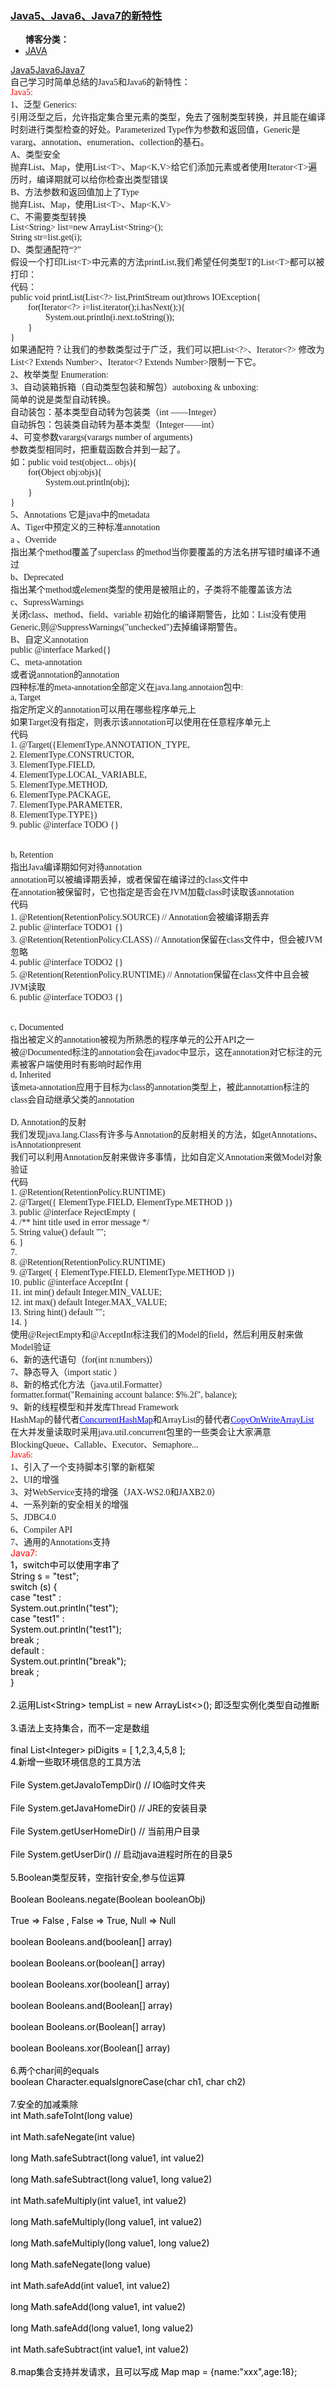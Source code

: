 <div class="blog_main">
  <div class="blog_title">
    <h3>
      <a href="/blog/1216827">Java5、Java6、Java7的新特性</a>
      <em class="actions">      </em>
    </h3>
    <ul class='blog_categories'><strong>博客分类：</strong> <li><a href="/category/185046">JAVA</a></li> </ul>
        <div class='news_tag'><a href="http://www.iteye.com/blogs/tag/Java5">Java5</a><a href="http://www.iteye.com/blogs/tag/Java6">Java6</a><a href="http://www.iteye.com/blogs/tag/Java7">Java7</a>&nbsp;</div>
  </div>

  <div id="blog_content" class="blog_content">
    <div class="Section0">
<p style="margin-top: 0pt; margin-bottom: 0pt;" class="p0"><span style="font-family: 'Times New Roman'; font-size: 10.5pt;">自己学习时简单总结的<span style="font-family: Times New Roman;">Java5</span><span>和</span><span style="font-family: Times New Roman;">Java6</span><span>的新特性：</span></span><span style="font-family: 'Times New Roman'; font-size: 10.5pt;"><br></span><span style="font-family: 'Times New Roman'; color: #ff0000; font-size: 10.5pt;">Java5:</span><span style="font-family: 'Times New Roman'; font-size: 10.5pt;"><br></span><span style="font-family: 'Times New Roman'; font-size: 10.5pt;">1<span>、泛型 </span><span style="font-family: Times New Roman;">Generics:</span></span><span style="font-family: 'Times New Roman'; font-size: 10.5pt;"><br></span><span style="font-family: 'Times New Roman'; font-size: 10.5pt;">引用泛型之后，允许指定集合里元素的类型，</span><span style="font-family: '宋体'; font-size: 10.5pt;">免</span><span style="font-family: 'Times New Roman'; font-size: 10.5pt;">去了强制类型转换，并</span><span style="font-family: '宋体'; font-size: 10.5pt;">且能</span><span style="font-family: 'Times New Roman'; font-size: 10.5pt;">在编译时刻进行类型检查的好处。<span style="font-family: Times New Roman;">Parameterized Type</span><span>作为参数和返回值，</span><span style="font-family: Times New Roman;">Generic</span><span>是</span><span style="font-family: Times New Roman;">vararg</span><span>、</span><span style="font-family: Times New Roman;">annotation</span><span>、</span><span style="font-family: Times New Roman;">enumeration</span><span>、</span><span style="font-family: Times New Roman;">collection</span></span><span style="font-family: '宋体'; font-size: 10.5pt;">的基石。</span></p>
<p style="margin-top: 0pt; margin-bottom: 0pt;" class="p0"><span style="font-family: '宋体'; font-size: 10.5pt;">A、</span><span style="font-family: '宋体'; font-size: 10.5pt;">类型安全</span></p>
<p style="margin-top: 0pt; margin-bottom: 0pt;" class="p0"><span style="font-family: '宋体'; font-size: 10.5pt;">抛弃<span style="font-family: Times New Roman;">List</span><span>、</span><span style="font-family: Times New Roman;">Map</span><span>，使用</span><span style="font-family: Times New Roman;">List&lt;T&gt;</span><span>、</span><span style="font-family: Times New Roman;">Map&lt;K,V&gt;</span><span>给它们添加元素或者使用</span><span style="font-family: Times New Roman;">Iterator&lt;T&gt;</span><span>遍历时，编译期就可以给你检查出类型错误</span></span></p>
<p style="margin-top: 0pt; margin-bottom: 0pt;" class="p0"><span style="font-family: '宋体'; font-size: 10.5pt;">B、</span><span style="font-family: '宋体'; font-size: 10.5pt;">方法参数和返回值加上了<span style="font-family: Times New Roman;">Type</span></span></p>
<p style="margin-top: 0pt; margin-bottom: 0pt;" class="p0"><span style="font-family: '宋体'; font-size: 10.5pt;">抛弃<span style="font-family: Times New Roman;">List</span><span>、</span><span style="font-family: Times New Roman;">Map</span><span>，使用</span><span style="font-family: Times New Roman;">List&lt;T&gt;</span><span>、</span><span style="font-family: Times New Roman;">Map&lt;K,V&gt;</span></span></p>
<p style="margin-top: 0pt; margin-bottom: 0pt;" class="p0"><span style="font-family: '宋体'; font-size: 10.5pt;">C<span>、不需要类型转换</span></span></p>
<p style="margin-top: 0pt; margin-bottom: 0pt;" class="p0"><span style="font-family: '宋体'; font-size: 10.5pt;">List&lt;String&gt; list=new ArrayList&lt;String&gt;();</span></p>
<p style="margin-top: 0pt; margin-bottom: 0pt;" class="p0"><span style="font-family: '宋体'; font-size: 10.5pt;">String str=list.get(i);</span></p>
<p style="margin-top: 0pt; margin-bottom: 0pt;" class="p0"><span style="font-family: '宋体'; font-size: 10.5pt;">D<span>、类型通配符“</span><span style="font-family: Times New Roman;">?</span><span>”</span></span></p>
<p style="margin-top: 0pt; margin-bottom: 0pt;" class="p0"><span style="font-family: '宋体'; font-size: 10.5pt;">假设一个打印<span style="font-family: Times New Roman;">List&lt;T&gt;</span><span>中元素的方法</span><span style="font-family: Times New Roman;">printList,</span><span>我们希望任何类型</span><span style="font-family: Times New Roman;">T</span><span>的</span><span style="font-family: Times New Roman;">List&lt;T&gt;</span><span>都可以被打印：</span></span></p>
<p style="margin-top: 0pt; margin-bottom: 0pt;" class="p0"><span style="font-family: '宋体'; font-size: 10.5pt;">代码：</span></p>
<p style="margin-top: 0pt; margin-bottom: 0pt;" class="p0"><span style="font-family: '宋体'; font-size: 10.5pt;">public void printList(List&lt;?&gt; list,PrintStream out)throws IOException{</span></p>
<p style="margin-top: 0pt; text-indent: 21pt; margin-bottom: 0pt;" class="p0"><span style="font-family: '宋体'; font-size: 10.5pt;">for(Iterator&lt;?&gt; i=list.iterator();i.hasNext();){</span></p>
<p style="margin-top: 0pt; text-indent: 21pt; margin-bottom: 0pt; margin-left: 21pt;" class="p0"><span style="font-family: '宋体'; font-size: 10.5pt;">System.out.println(i.next.toString());</span></p>
<p style="margin-top: 0pt; text-indent: 21pt; margin-bottom: 0pt;" class="p0"><span style="font-family: '宋体'; font-size: 10.5pt;">}</span></p>
<p style="margin-top: 0pt; margin-bottom: 0pt;" class="p0"><span style="font-family: '宋体'; font-size: 10.5pt;">}</span></p>
<p style="margin-top: 0pt; margin-bottom: 0pt;" class="p0"><span style="font-family: '宋体'; font-size: 10.5pt;">如果通配符？让我们的参数类型过于广泛，我们可以把<span style="font-family: Times New Roman;">List&lt;?&gt;</span><span>、</span><span style="font-family: Times New Roman;">Iterator&lt;?&gt; </span><span>修改为</span></span></p>
<p style="margin-top: 0pt; margin-bottom: 0pt;" class="p0"><span style="font-family: '宋体'; font-size: 10.5pt;">List&lt;? Extends Number&gt;<span>、</span><span style="font-family: Times New Roman;">Iterator&lt;? Extends Number&gt;</span><span>限制一下它。</span></span></p>
<p style="margin-top: 0pt; margin-bottom: 0pt;" class="p0"><span style="font-family: '宋体'; font-size: 10.5pt;">2、</span><span style="font-family: '宋体'; font-size: 10.5pt;">枚举类型 <span style="font-family: Times New Roman;">Enumeration:</span></span></p>
<p style="margin-top: 0pt; margin-bottom: 0pt;" class="p0"><span style="font-family: '宋体'; font-size: 10.5pt;">3、</span><span style="font-family: '宋体'; font-size: 10.5pt;">自动装箱拆箱（自动类型包装和解包）<span style="font-family: Times New Roman;">autoboxing &amp; unboxing:</span></span></p>
<p style="margin-top: 0pt; margin-bottom: 0pt;" class="p0"><span style="font-family: '宋体'; font-size: 10.5pt;"> 简单的说是类型自动转换。</span></p>
<p style="margin-top: 0pt; margin-bottom: 0pt;" class="p0"><span style="font-family: '宋体'; font-size: 10.5pt;">自动装包：基本类型自动转为包装类（<span style="font-family: Times New Roman;">int </span><span>——</span><span style="font-family: Times New Roman;">Integer</span><span>）</span></span></p>
<p style="margin-top: 0pt; margin-bottom: 0pt;" class="p0"><span style="font-family: '宋体'; font-size: 10.5pt;">自动拆包：包装类自动转为基本类型（<span style="font-family: Times New Roman;">Integer</span><span>——</span><span style="font-family: Times New Roman;">int</span><span>）</span></span></p>
<p style="margin-top: 0pt; margin-bottom: 0pt;" class="p0"><span style="font-family: '宋体'; font-size: 10.5pt;">4、</span><span style="font-family: '宋体'; font-size: 10.5pt;">可变参数<span style="font-family: Times New Roman;">varargs(varargs number of arguments)</span></span></p>
<p style="margin-top: 0pt; margin-bottom: 0pt;" class="p0"><span style="font-family: '宋体'; font-size: 10.5pt;">参数类型相同时，把重载函数合并到一起了。</span></p>
<p style="margin-top: 0pt; margin-bottom: 0pt;" class="p0"><span style="font-family: '宋体'; font-size: 10.5pt;">如：<span style="font-family: Times New Roman;">public void test(object... objs){</span></span></p>
<p style="margin-top: 0pt; text-indent: 21pt; margin-bottom: 0pt;" class="p0"><span style="font-family: '宋体'; font-size: 10.5pt;">for(Object obj:objs){</span></p>
<p style="margin-top: 0pt; text-indent: 21pt; margin-bottom: 0pt; margin-left: 21pt;" class="p0"><span style="font-family: '宋体'; font-size: 10.5pt;">System.out.println(obj);</span></p>
<p style="margin-top: 0pt; text-indent: 21pt; margin-bottom: 0pt;" class="p0"><span style="font-family: '宋体'; font-size: 10.5pt;">}</span></p>
<p style="margin-top: 0pt; margin-bottom: 0pt;" class="p0"><span style="font-family: '宋体'; font-size: 10.5pt;">}</span></p>
<p style="margin-top: 0pt; margin-bottom: 0pt;" class="p0"><span style="font-family: '宋体'; font-size: 10.5pt;">5、</span><span style="font-family: '宋体'; font-size: 10.5pt;">Annotations <span>它是</span><span style="font-family: Times New Roman;">java</span><span>中的</span><span style="font-family: Times New Roman;">metadata</span></span></p>
<p style="margin-top: 0pt; margin-bottom: 0pt;" class="p0"><span style="font-family: '宋体'; font-size: 10.5pt;">A、</span><span style="font-family: '宋体'; font-size: 10.5pt;">Tiger<span>中预定义的三种标准</span><span style="font-family: Times New Roman;">annotation</span></span></p>
<p style="margin-top: 0pt; margin-bottom: 0pt;" class="p0"><span style="font-family: '宋体'; font-size: 10.5pt;">a <span>、</span><span style="font-family: Times New Roman;">Override</span></span></p>
<p style="margin-top: 0pt; margin-bottom: 0pt;" class="p0"><span style="font-family: '宋体'; font-size: 10.5pt;">指出某个<span style="font-family: Times New Roman;">method</span><span>覆盖了</span><span style="font-family: Times New Roman;">superclass </span><span>的</span><span style="font-family: Times New Roman;">method</span><span>当你要覆盖的方法名拼写错时编译不通过 </span></span></p>
<p style="margin-top: 0pt; margin-bottom: 0pt;" class="p0"><span style="font-family: '宋体'; font-size: 10.5pt;">b<span>、</span><span style="font-family: Times New Roman;">Deprecated</span></span></p>
<p style="margin-top: 0pt; margin-bottom: 0pt;" class="p0"><span style="font-family: '宋体'; font-size: 10.5pt;">指出某个<span style="font-family: Times New Roman;">method</span><span>或</span><span style="font-family: Times New Roman;">element</span><span>类型的使用是被阻止的，子类将不能覆盖该方法</span></span></p>
<p style="margin-top: 0pt; margin-bottom: 0pt;" class="p0"><span style="font-family: '宋体'; font-size: 10.5pt;">c<span>、</span><span style="font-family: Times New Roman;">SupressWarnings</span></span></p>
<p style="margin-top: 0pt; margin-bottom: 0pt;" class="p0"><span style="font-family: '宋体'; font-size: 10.5pt;">关闭<span style="font-family: Times New Roman;">class</span><span>、</span><span style="font-family: Times New Roman;">method</span><span>、</span><span style="font-family: Times New Roman;">field</span><span>、</span><span style="font-family: Times New Roman;">variable </span><span>初始化的编译期警告，比如：</span><span style="font-family: Times New Roman;">List</span><span>没有使用 </span><span style="font-family: Times New Roman;">Generic,</span><span>则</span><span style="font-family: Times New Roman;">@SuppressWarnings("unchecked")</span><span>去掉编译期警告。</span></span></p>
<p style="margin-top: 0pt; margin-bottom: 0pt;" class="p0"><span style="font-family: '宋体'; font-size: 10.5pt;">B<span>、自定义</span><span style="font-family: Times New Roman;">annotation</span></span></p>
<p style="margin-top: 0pt; margin-bottom: 0pt;" class="p0"><span style="font-family: '宋体'; font-size: 10.5pt;">public @interface Marked{}</span></p>
<p style="margin-top: 0pt; margin-bottom: 0pt;" class="p0"><span style="font-family: '宋体'; font-size: 10.5pt;">C<span>、</span><span style="font-family: Times New Roman;">meta-annotation</span></span></p>
<p style="margin-top: 0pt; margin-bottom: 0pt;" class="p0"><span style="font-family: '宋体'; font-size: 10.5pt;">或者说<span style="font-family: Times New Roman;">annotation</span><span>的</span><span style="font-family: Times New Roman;">annotation</span></span></p>
<p style="margin-top: 0pt; margin-bottom: 0pt;" class="p0"><span style="font-family: 'Times New Roman'; font-size: 10.5pt;">四种标准的<span style="font-family: Times New Roman;">meta-annotation</span><span>全部定义在</span><span style="font-family: Times New Roman;">java.lang.annotaion</span><span>包中</span><span style="font-family: Times New Roman;">:</span></span><span style="font-family: 'Times New Roman'; font-size: 10.5pt;"><br></span><span style="font-family: 'Times New Roman'; font-size: 10.5pt;">a, Target</span><span style="font-family: 'Times New Roman'; font-size: 10.5pt;"><br></span><span style="font-family: 'Times New Roman'; font-size: 10.5pt;">指定所定义的<span style="font-family: Times New Roman;">annotation</span><span>可以用在哪些程序单元上</span></span><span style="font-family: 'Times New Roman'; font-size: 10.5pt;"><br></span><span style="font-family: 'Times New Roman'; font-size: 10.5pt;">如果<span style="font-family: Times New Roman;">Target</span><span>没有指定，则表示该</span><span style="font-family: Times New Roman;">annotation</span><span>可以使用在任意程序单元上</span></span><span style="font-family: 'Times New Roman'; font-size: 10.5pt;"><br></span><span style="font-family: 'Times New Roman'; font-size: 10.5pt;">代码</span><span style="font-family: 'Times New Roman'; font-size: 10.5pt;"><br></span><span style="font-family: 'Times New Roman'; font-size: 10.5pt;">   1. @Target({ElementType.ANNOTATION_TYPE,  </span><span style="font-family: 'Times New Roman'; font-size: 10.5pt;"><br></span><span style="font-family: 'Times New Roman'; font-size: 10.5pt;">   2.          ElementType.CONSTRUCTOR,  </span><span style="font-family: 'Times New Roman'; font-size: 10.5pt;"><br></span><span style="font-family: 'Times New Roman'; font-size: 10.5pt;">   3.          ElementType.FIELD,  </span><span style="font-family: 'Times New Roman'; font-size: 10.5pt;"><br></span><span style="font-family: 'Times New Roman'; font-size: 10.5pt;">   4.          ElementType.LOCAL_VARIABLE,  </span><span style="font-family: 'Times New Roman'; font-size: 10.5pt;"><br></span><span style="font-family: 'Times New Roman'; font-size: 10.5pt;">   5.          ElementType.METHOD,  </span><span style="font-family: 'Times New Roman'; font-size: 10.5pt;"><br></span><span style="font-family: 'Times New Roman'; font-size: 10.5pt;">   6.          ElementType.PACKAGE,  </span><span style="font-family: 'Times New Roman'; font-size: 10.5pt;"><br></span><span style="font-family: 'Times New Roman'; font-size: 10.5pt;">   7.          ElementType.PARAMETER,  </span><span style="font-family: 'Times New Roman'; font-size: 10.5pt;"><br></span><span style="font-family: 'Times New Roman'; font-size: 10.5pt;">   8.          ElementType.TYPE})  </span><span style="font-family: 'Times New Roman'; font-size: 10.5pt;"><br></span><span style="font-family: 'Times New Roman'; font-size: 10.5pt;">   9. public @interface TODO {}  </span><span style="font-family: 'Times New Roman'; font-size: 10.5pt;"><br></span><span style="font-family: 'Times New Roman'; font-size: 10.5pt;"><br></span><span style="font-family: 'Times New Roman'; font-size: 10.5pt;"><br></span><span style="font-family: 'Times New Roman'; font-size: 10.5pt;">b, Retention</span><span style="font-family: 'Times New Roman'; font-size: 10.5pt;"><br></span><span style="font-family: 'Times New Roman'; font-size: 10.5pt;">指出<span style="font-family: Times New Roman;">Java</span><span>编译期如何对待</span><span style="font-family: Times New Roman;">annotation</span></span><span style="font-family: 'Times New Roman'; font-size: 10.5pt;"><br></span><span style="font-family: 'Times New Roman'; font-size: 10.5pt;">annotation<span>可以被编译期丢掉，或者保留在编译过的</span><span style="font-family: Times New Roman;">class</span><span>文件中</span></span><span style="font-family: 'Times New Roman'; font-size: 10.5pt;"><br></span><span style="font-family: 'Times New Roman'; font-size: 10.5pt;">在<span style="font-family: Times New Roman;">annotation</span><span>被保留时，它也指定是否会在</span><span style="font-family: Times New Roman;">JVM</span><span>加载</span><span style="font-family: Times New Roman;">class</span><span>时读取该</span><span style="font-family: Times New Roman;">annotation</span></span><span style="font-family: 'Times New Roman'; font-size: 10.5pt;"><br></span><span style="font-family: 'Times New Roman'; font-size: 10.5pt;">代码</span><span style="font-family: 'Times New Roman'; font-size: 10.5pt;"><br></span><span style="font-family: 'Times New Roman'; font-size: 10.5pt;">   1. @Retention(RetentionPolicy.SOURCE)  // Annotation<span>会被编译期丢弃  </span></span><span style="font-family: 'Times New Roman'; font-size: 10.5pt;"><br></span><span style="font-family: 'Times New Roman'; font-size: 10.5pt;">   2. public @interface TODO1 {}  </span><span style="font-family: 'Times New Roman'; font-size: 10.5pt;"><br></span><span style="font-family: 'Times New Roman'; font-size: 10.5pt;">   3. @Retention(RetentionPolicy.CLASS)   // Annotation<span>保留在</span><span style="font-family: Times New Roman;">class</span><span>文件中，但会被</span><span style="font-family: Times New Roman;">JVM</span><span>忽略  </span></span><span style="font-family: 'Times New Roman'; font-size: 10.5pt;"><br></span><span style="font-family: 'Times New Roman'; font-size: 10.5pt;">   4. public @interface TODO2 {}  </span><span style="font-family: 'Times New Roman'; font-size: 10.5pt;"><br></span><span style="font-family: 'Times New Roman'; font-size: 10.5pt;">   5. @Retention(RetentionPolicy.RUNTIME) // Annotation<span>保留在</span><span style="font-family: Times New Roman;">class</span><span>文件中且会被</span><span style="font-family: Times New Roman;">JVM</span><span>读取  </span></span><span style="font-family: 'Times New Roman'; font-size: 10.5pt;"><br></span><span style="font-family: 'Times New Roman'; font-size: 10.5pt;">   6. public @interface TODO3 {}  </span><span style="font-family: 'Times New Roman'; font-size: 10.5pt;"><br></span><span style="font-family: 'Times New Roman'; font-size: 10.5pt;"><br></span><span style="font-family: 'Times New Roman'; font-size: 10.5pt;"><br></span><span style="font-family: 'Times New Roman'; font-size: 10.5pt;">c, Documented</span><span style="font-family: 'Times New Roman'; font-size: 10.5pt;"><br></span><span style="font-family: 'Times New Roman'; font-size: 10.5pt;">指出被定义的<span style="font-family: Times New Roman;">annotation</span><span>被视为所熟悉的程序单元的公开</span><span style="font-family: Times New Roman;">API</span><span>之一</span></span><span style="font-family: 'Times New Roman'; font-size: 10.5pt;"><br></span><span style="font-family: 'Times New Roman'; font-size: 10.5pt;">被<span style="font-family: Times New Roman;">@Documented</span><span>标注的</span><span style="font-family: Times New Roman;">annotation</span><span>会在</span><span style="font-family: Times New Roman;">javadoc</span><span>中显示，这在</span><span style="font-family: Times New Roman;">annotation</span><span>对它标注的元素被客户端使用时有影响时起作用</span></span><span style="font-family: 'Times New Roman'; font-size: 10.5pt;"><br></span><span style="font-family: 'Times New Roman'; font-size: 10.5pt;">d, Inherited</span><span style="font-family: 'Times New Roman'; font-size: 10.5pt;"><br></span><span style="font-family: 'Times New Roman'; font-size: 10.5pt;">该<span style="font-family: Times New Roman;">meta-annotation</span><span>应用于目标为</span><span style="font-family: Times New Roman;">class</span><span>的</span><span style="font-family: Times New Roman;">annotation</span><span>类型上，被此</span><span style="font-family: Times New Roman;">annotattion</span><span>标注的</span><span style="font-family: Times New Roman;">class</span><span>会自动继承父类的</span><span style="font-family: Times New Roman;">annotation</span></span><span style="font-family: 'Times New Roman'; font-size: 10.5pt;"><br></span><span style="font-family: 'Times New Roman'; font-size: 10.5pt;"><br></span><span style="font-family: 'Times New Roman'; font-size: 10.5pt;">D, Annotation<span>的反射</span></span><span style="font-family: 'Times New Roman'; font-size: 10.5pt;"><br></span><span style="font-family: 'Times New Roman'; font-size: 10.5pt;">我们发现<span style="font-family: Times New Roman;">java.lang.Class</span><span>有许多与</span><span style="font-family: Times New Roman;">Annotation</span><span>的反射相关的方法，如</span><span style="font-family: Times New Roman;">getAnnotations</span><span>、</span><span style="font-family: Times New Roman;">isAnnotationpresent</span></span><span style="font-family: 'Times New Roman'; font-size: 10.5pt;"><br></span><span style="font-family: 'Times New Roman'; font-size: 10.5pt;">我们可以利用<span style="font-family: Times New Roman;">Annotation</span><span>反射来做许多事情，比如自定义</span><span style="font-family: Times New Roman;">Annotation</span><span>来做</span><span style="font-family: Times New Roman;">Model</span><span>对象验证</span></span><span style="font-family: 'Times New Roman'; font-size: 10.5pt;"><br></span><span style="font-family: 'Times New Roman'; font-size: 10.5pt;">代码</span><span style="font-family: 'Times New Roman'; font-size: 10.5pt;"><br></span><span style="font-family: 'Times New Roman'; font-size: 10.5pt;">   1. @Retention(RetentionPolicy.RUNTIME)  </span><span style="font-family: 'Times New Roman'; font-size: 10.5pt;"><br></span><span style="font-family: 'Times New Roman'; font-size: 10.5pt;">   2. @Target({ ElementType.FIELD, ElementType.METHOD })  </span><span style="font-family: 'Times New Roman'; font-size: 10.5pt;"><br></span><span style="font-family: 'Times New Roman'; font-size: 10.5pt;">   3. public @interface RejectEmpty {  </span><span style="font-family: 'Times New Roman'; font-size: 10.5pt;"><br></span><span style="font-family: 'Times New Roman'; font-size: 10.5pt;">   4.     /** hint title used in error message */  </span><span style="font-family: 'Times New Roman'; font-size: 10.5pt;"><br></span><span style="font-family: 'Times New Roman'; font-size: 10.5pt;">   5.     String value() default "";  </span><span style="font-family: 'Times New Roman'; font-size: 10.5pt;"><br></span><span style="font-family: 'Times New Roman'; font-size: 10.5pt;">   6. }  </span><span style="font-family: 'Times New Roman'; font-size: 10.5pt;"><br></span><span style="font-family: 'Times New Roman'; font-size: 10.5pt;">   7.   </span><span style="font-family: 'Times New Roman'; font-size: 10.5pt;"><br></span><span style="font-family: 'Times New Roman'; font-size: 10.5pt;">   8. @Retention(RetentionPolicy.RUNTIME)  </span><span style="font-family: 'Times New Roman'; font-size: 10.5pt;"><br></span><span style="font-family: 'Times New Roman'; font-size: 10.5pt;">   9. @Target( { ElementType.FIELD, ElementType.METHOD })  </span><span style="font-family: 'Times New Roman'; font-size: 10.5pt;"><br></span><span style="font-family: 'Times New Roman'; font-size: 10.5pt;">  10. public @interface AcceptInt {  </span><span style="font-family: 'Times New Roman'; font-size: 10.5pt;"><br></span><span style="font-family: 'Times New Roman'; font-size: 10.5pt;">  11.     int min() default Integer.MIN_VALUE;  </span><span style="font-family: 'Times New Roman'; font-size: 10.5pt;"><br></span><span style="font-family: 'Times New Roman'; font-size: 10.5pt;">  12.     int max() default Integer.MAX_VALUE;  </span><span style="font-family: 'Times New Roman'; font-size: 10.5pt;"><br></span><span style="font-family: 'Times New Roman'; font-size: 10.5pt;">  13.     String hint() default "";  </span><span style="font-family: 'Times New Roman'; font-size: 10.5pt;"><br></span><span style="font-family: 'Times New Roman'; font-size: 10.5pt;">  14. }  </span><span style="font-family: 'Times New Roman'; font-size: 10.5pt;"><br></span><span style="font-family: 'Times New Roman'; font-size: 10.5pt;">使用<span style="font-family: Times New Roman;">@RejectEmpty</span><span>和</span><span style="font-family: Times New Roman;">@AcceptInt</span><span>标注我们的</span><span style="font-family: Times New Roman;">Model</span><span>的</span><span style="font-family: Times New Roman;">field</span><span>，然后利用反射来做</span><span style="font-family: Times New Roman;">Model</span><span>验证</span></span></p>
<p style="margin-top: 0pt; margin-bottom: 0pt;" class="p0"><span style="font-family: '宋体'; font-size: 10.5pt;">6、</span><span style="font-family: '宋体'; font-size: 10.5pt;">新的迭代语句（<span style="font-family: Times New Roman;">for(int n:numbers)</span><span>）</span></span></p>
<p style="margin-top: 0pt; margin-bottom: 0pt;" class="p0"><span style="font-family: '宋体'; font-size: 10.5pt;">7、</span><span style="font-family: '宋体'; font-size: 10.5pt;">静态导入（<span style="font-family: Times New Roman;">import static </span><span>）</span></span></p>
<p style="margin-top: 0pt; margin-bottom: 0pt;" class="p0"><span style="font-family: '宋体'; font-size: 10.5pt;">8、</span><span style="font-family: '宋体'; font-size: 10.5pt;">新的格式化方法（<span style="font-family: Times New Roman;">java.util.Formatter</span><span>）</span></span></p>
<p style="margin-top: 0pt; margin-bottom: 0pt;" class="p0"><span style="font-family: 'Times New Roman'; font-size: 10.5pt;">formatter.format("Remaining account balance: $%.2f", balance);</span></p>
<p style="margin-top: 0pt; margin-bottom: 0pt;" class="p0"><span style="font-family: '宋体'; font-size: 10.5pt;">9、</span><span style="font-family: '宋体'; font-size: 10.5pt;">新的线程模型和并发库<span style="font-family: Times New Roman;">Thread Framework</span></span></p>
<p style="margin-top: 0pt; margin-bottom: 0pt;" class="p0"><span style="font-family: 'Times New Roman'; font-size: 10.5pt;">HashMap<span>的替代者</span></span><span><a href="http://java.sun.com/j2se/1.5.0/docs/api/java/util/concurrent/ConcurrentHashMap.html"><span style="font-family: 'Times New Roman'; color: #0000ff; font-size: 10.5pt; text-decoration: underline;">ConcurrentHashMap</span></a></span><span style="font-family: 'Times New Roman'; font-size: 10.5pt;">和<span style="font-family: Times New Roman;">ArrayList</span><span>的替代者</span></span><span><a href="http://java.sun.com/j2se/1.5.0/docs/api/java/util/concurrent/CopyOnWriteArrayList.html"><span style="font-family: 'Times New Roman'; color: #0000ff; font-size: 10.5pt; text-decoration: underline;">CopyOnWriteArrayList</span></a></span><span style="font-family: 'Times New Roman'; font-size: 10.5pt;"><br></span><span style="font-family: 'Times New Roman'; font-size: 10.5pt;">在大并发量读取时采用<span style="font-family: Times New Roman;">java.util.concurrent</span><span>包里的一些类会让大家满意</span><span style="font-family: Times New Roman;">BlockingQueue</span><span>、</span><span style="font-family: Times New Roman;">Callable</span><span>、</span><span style="font-family: Times New Roman;">Executor</span><span>、</span><span style="font-family: Times New Roman;">Semaphore...</span></span></p>
<p style="margin-top: 0pt; margin-bottom: 0pt;" class="p0"> </p>
<p style="margin-top: 0pt; margin-bottom: 0pt;" class="p0"><span style="font-family: '宋体'; color: #ff0000; font-size: 10.5pt;">Java6:</span></p>
<p style="margin-top: 0pt; margin-bottom: 0pt;" class="p0"><span style="font-family: '宋体'; font-size: 10.5pt;">1、</span><span style="font-family: '宋体'; font-size: 10.5pt;">引入了一个支持脚本引擎的新框架</span></p>
<p style="margin-top: 0pt; margin-bottom: 0pt;" class="p0"><span style="font-family: '宋体'; font-size: 10.5pt;">2、</span><span style="font-family: '宋体'; font-size: 10.5pt;">UI<span>的增强</span></span></p>
<p style="margin-top: 0pt; margin-bottom: 0pt;" class="p0"><span style="font-family: '宋体'; font-size: 10.5pt;">3、</span><span style="font-family: '宋体'; font-size: 10.5pt;">对<span style="font-family: Times New Roman;">WebService</span><span>支持的增强（</span><span style="font-family: Times New Roman;">JAX-WS2.0</span><span>和</span><span style="font-family: Times New Roman;">JAXB2.0</span><span>）</span></span></p>
<p style="margin-top: 0pt; margin-bottom: 0pt;" class="p0"><span style="font-family: '宋体'; font-size: 10.5pt;">4、</span><span style="font-family: '宋体'; font-size: 10.5pt;">一系列新的安全相关的增强</span></p>
<p style="margin-top: 0pt; margin-bottom: 0pt;" class="p0"><span style="font-family: '宋体'; font-size: 10.5pt;">5、</span><span style="font-family: '宋体'; font-size: 10.5pt;">JDBC4.0</span></p>
<p style="margin-top: 0pt; margin-bottom: 0pt;" class="p0"><span style="font-family: '宋体'; font-size: 10.5pt;">6、</span><span style="font-family: '宋体'; font-size: 10.5pt;">Compiler API</span></p>
<p style="margin-top: 0pt; margin-bottom: 0pt;" class="p0"><span style="font-family: '宋体'; font-size: 10.5pt;">7、</span><span style="font-family: '宋体'; font-size: 10.5pt;">通用的<span style="font-family: Times New Roman;">Annotations</span><span>支持</span></span></p>
<p style="margin-top: 0pt; margin-bottom: 0pt;" class="p0"> </p>
<p style="margin-top: 0pt; margin-bottom: 0pt;" class="p0"><span style="color: #ff0000;">Java7:</span></p>
<p style="margin-top: 0pt; margin-bottom: 0pt;" class="p0"><span style="color: #000000;">1，switch中可以使用字串了<br>String s = "test"; <br>switch (s) { <br>case "test" : <br>System.out.println("test"); <br>case "test1" : <br>System.out.println("test1"); <br>break ; <br>default : <br>System.out.println("break"); <br>break ; <br>}<br><br>2.运用List&lt;String&gt; tempList = new ArrayList&lt;&gt;(); 即泛型实例化类型自动推断<br><br>3.语法上支持集合，而不一定是数组<br><br>final List&lt;Integer&gt; piDigits = [ 1,2,3,4,5,8 ]; <br>4.新增一些取环境信息的工具方法<br><br>File System.getJavaIoTempDir() // IO临时文件夹<br><br>File System.getJavaHomeDir() // JRE的安装目录<br><br>File System.getUserHomeDir() // 当前用户目录<br><br>File System.getUserDir() // 启动java进程时所在的目录5<br><br>5.Boolean类型反转，空指针安全,参与位运算<br><br>Boolean Booleans.negate(Boolean booleanObj)<br><br>True =&gt; False , False =&gt; True, Null =&gt; Null<br><br>boolean Booleans.and(boolean[] array)<br><br>boolean Booleans.or(boolean[] array)<br><br>boolean Booleans.xor(boolean[] array)<br><br>boolean Booleans.and(Boolean[] array)<br><br>boolean Booleans.or(Boolean[] array)<br><br>boolean Booleans.xor(Boolean[] array)<br><br>6.两个char间的equals <br>boolean Character.equalsIgnoreCase(char ch1, char ch2)<br><br>7.安全的加减乘除 <br>int Math.safeToInt(long value)<br><br>int Math.safeNegate(int value)<br><br>long Math.safeSubtract(long value1, int value2)<br><br>long Math.safeSubtract(long value1, long value2)<br><br>int Math.safeMultiply(int value1, int value2)<br><br>long Math.safeMultiply(long value1, int value2)<br><br>long Math.safeMultiply(long value1, long value2)<br><br>long Math.safeNegate(long value)<br><br>int Math.safeAdd(int value1, int value2)<br><br>long Math.safeAdd(long value1, int value2)<br><br>long Math.safeAdd(long value1, long value2)<br><br>int Math.safeSubtract(int value1, int value2)<br><br>8.map集合支持并发请求，且可以写成 Map map = {name:"xxx",age:18};</span></p>
</div>
  </div>

  